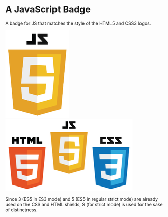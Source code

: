 # A JavaScript Badge

A badge for JS that matches the style of the HTML5 and CSS3 logos.

<img src="badge_js-strict.png" width="200" />

<img src="badges_html5_css3_js-strict.png" width="400" />

Since 3 (ES5 in ES3 mode) and 5 (ES5 in regular strict mode)
are already used on the CSS and HTML shields,
S (for strict mode) is used for the sake of distinctness.
